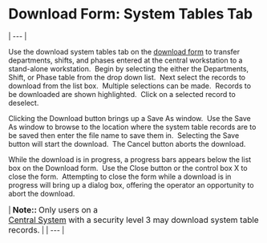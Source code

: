 # Download Form: System Tables     Tab 
| --- |

Use the download system tables tab on the [download 
form](<7mr4.md>) to transfer departments, shifts, and phases entered at the central workstation to a stand-alone workstation.&nbsp; Begin by selecting the 
either the Departments, Shift, or Phase table from the drop down list.&nbsp; 
Next select the records to download from the list box.&nbsp; Multiple selections can be made.&nbsp; 
Records to be downloaded are shown highlighted.&nbsp; Click on a selected 
record 
to deselect.

Clicking the Download button brings up a Save As window.&nbsp; Use the Save 
As window to browse to the location where the system table records are 
to be saved then enter the file name to save  them in.&nbsp; Selecting the Save 
button will start the download.&nbsp; The Cancel button aborts the download.

While the download is in progress, a progress bars appears below the list box 
on the Download form.&nbsp; Use the Close button or the control box X to close 
the form.&nbsp; Attempting to close the form while a download is in progress 
will bring up a dialog box, offering the operator an opportunity to abort the 
download.

| <font size="3"><b>Note:: </b>Only users on a<br>    <a href="7mls.htm">Central System</a> with a security level 3  may download 
system table records.</font> |
| --- |
